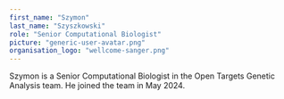 ```yaml
---
first_name: "Szymon"
last_name: "Szyszkowski"
role: "Senior Computational Biologist"
picture: "generic-user-avatar.png"
organisation_logo: "wellcome-sanger.png"
---
```

Szymon is a Senior Computational Biologist in the Open Targets Genetic Analysis team. He joined the team in May 2024.
